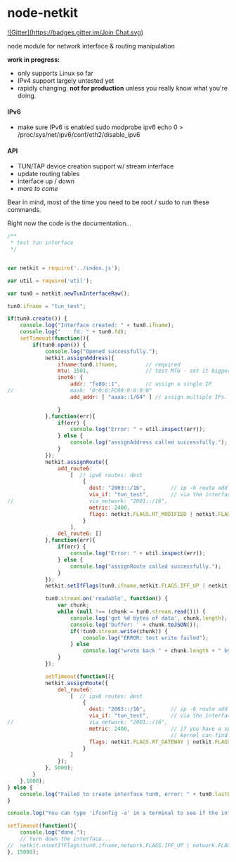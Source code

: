 node-netkit
===========

[![Gitter](https://badges.gitter.im/Join Chat.svg)](https://gitter.im/WigWagCo/node-netkit?utm_source=badge&utm_medium=badge&utm_campaign=pr-badge&utm_content=badge)

node module for network interface &amp; routing manipulation

**work in progress:**
* only supports Linux so far
* IPv4 support largely untested yet
* rapidly changing. **not for production** unless you really know what you're doing.

#### IPv6
* make sure IPv6 is enabled
sudo modprobe ipv6
echo 0 > /proc/sys/net/ipv6/conf/eth2/disable_ipv6

#### API

* TUN/TAP device creation support w/ stream interface
* update routing tables
* interface up / down
* *more to come*

Bear in mind, most of the time you need to be root / sudo to run these commands.

Right now the code is the documentation...

```javascript
/**
 * test tun interface
 */


var netkit = require('../index.js');

var util = require('util');

var tun0 = netkit.newTunInterfaceRaw();

tun0.ifname = "tun_test";

if(tun0.create()) {
	console.log("Interface created: " + tun0.ifname);
	console.log("    fd: " + tun0.fd);
	setTimeout(function(){
		if(tun0.open()) {
			console.log("Opened successfully.");
			netkit.assignAddress({
				ifname:tun0.ifname,         // required
				mtu: 1501,                  // test MTU - set it bigger than default
				inet6: {
					addr: "fe80::1",        // assign a single IP
//					mask: "0:0:0:FC00:0:0:0:0"
					add_addr: [ "aaaa::1/64" ] // assign multiple IPs. Also hand just a string: "aaaa::1"

				}
			},function(err){
				if(err) {
					console.log("Error: " + util.inspect(err));
				} else {
					console.log("assignAddress called successfully.");
				}
			});
			netkit.assignRoute({
				add_route6: 
					[  // ipv6 routes: dest
						{ 
						  dest: "2003::/16",        // ip -6 route add 2003::/16 dev tun_test
						  via_if: "tun_test",       // via the interface 'tun_test'
//						  via_network: "2001::/16", 
						  metric: 2400,
						  flags: netkit.FLAGS.RT_MODIFIED | netkit.FLAGS.RT_DYNAMIC  // netkit.FLAGS.RT_GATEWAY | 
						}
					],
				del_route6: []
			},function(err){
				if(err) {
					console.log("Error: " + util.inspect(err));
				} else {
					console.log("assignRoute called successfully.");
				}				
			});
			netkit.setIfFlags(tun0.ifname,netkit.FLAGS.IFF_UP | netkit.FLAGS.IFF_RUNNING); // turn the interface up

			tun0.stream.on('readable', function() {
				var chunk;
				while (null !== (chunk = tun0.stream.read())) {
					console.log('got %d bytes of data', chunk.length);
					console.log('buffer: ' + chunk.toJSON());
					if(!tun0.stream.write(chunk)) {
						console.log("ERROR: test write failed");
					} else
					    console.log("wrote back " + chunk.length + " bytes.");
				}
			});

			setTimeout(function(){
			netkit.assignRoute({
				del_route6: 
					[  // ipv6 routes: dest
						{ 
						  dest: "2003::/16",        // ip -6 route add 2003::/16 dev tun_test
						  via_if: "tun_test",       // via the interface 'tun_test'
//						  via_network: "2001::/16", 
						  metric: 2400,             // if you have a specific metric in add_route6 you will need to use the same metric so the 
						                            // kernel can find the correct route
						  flags: netkit.FLAGS.RT_GATEWAY | netkit.FLAGS.RT_MODIFIED | netkit.FLAGS.RT_DYNAMIC
						}
					]
				});
		    }, 5000);
		}
	},1000);
} else {
	console.log("Failed to create interface tun0, error: " + tun0.lastError + " --> " + tun0.lastErrorStr);
}

console.log("You can type 'ifconfig -a' in a terminal to see if the interface exists.");

setTimeout(function(){
	console.log("done.");
	// turn down the interface...
//	netkit.unsetIfFlags(tun0.ifname,network.FLAGS.IFF_UP | network.FLAGS.IFF_RUNNING);
}, 15000);
```
